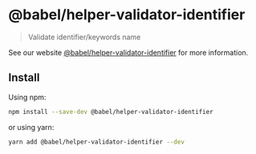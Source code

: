 # @babel/helper-validator-identifier

> Validate identifier/keywords name

See our
website [@babel/helper-validator-identifier](https://babeljs.io/docs/en/next/babel-helper-validator-identifier.html) for
more information.

## Install

Using npm:

```sh
npm install --save-dev @babel/helper-validator-identifier
```

or using yarn:

```sh
yarn add @babel/helper-validator-identifier --dev
```
